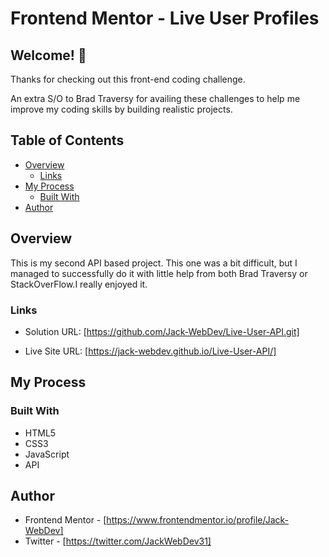 # Frontend Mentor - Live User Profiles

## Welcome! 👋

Thanks for checking out this front-end coding challenge.

An extra S/O to Brad Traversy for availing these challenges to help me improve my coding skills by building realistic projects.

## Table of Contents

- [Overview](#overview)
  - [Links](#links)
- [My Process](#my-process)
  - [Built With](#built-with)
- [Author](#author)

## Overview

This is my second API based project. This one was a bit difficult, but I managed to successfully do it with little help from both Brad Traversy or StackOverFlow.I really enjoyed it.

### Links

- Solution URL: [https://github.com/Jack-WebDev/Live-User-API.git]

- Live Site URL: [https://jack-webdev.github.io/Live-User-API/]

## My Process

### Built With

- HTML5
- CSS3
- JavaScript
- API

## Author

- Frontend Mentor - [https://www.frontendmentor.io/profile/Jack-WebDev]
- Twitter - [https://twitter.com/JackWebDev31]



